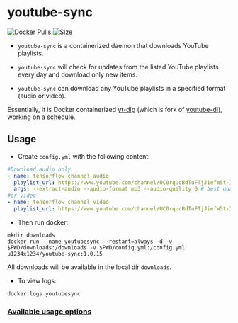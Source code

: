 # youtube-sync

[![Docker Pulls](https://img.shields.io/docker/cloud/build/u1234x1234/youtube-sync.svg?style=flat-square)](https://hub.docker.com/r/u1234x1234/youtube-sync/)
[![Size](https://badgen.net/docker/size/u1234x1234/youtube-sync/1.0.12/arm64)](https://hub.docker.com/r/u1234x1234/youtube-sync/)


* `youtube-sync` is a containerized daemon that downloads YouTube playlists.

* `youtube-sync` will check for updates from the listed YouTube playlists every day and download only new items.

* `youtube-sync` can download any YouTube playlists in a specified format (audio or video).


Essentially, it is Docker containerized [yt-dlp](https://github.com/yt-dlp/yt-dlp) (which is fork of [youtube-dl](https://github.com/rg3/youtube-dl/)), working on a schedule.

## Usage

* Create `config.yml` with the following content:
```yaml
#Download audio only
- name: tensorflow_channel_audio
  playlist_url: https://www.youtube.com/channel/UC0rqucBdTuFTjJiefW5t-IQ/videos
  args: --extract-audio --audio-format mp3 --audio-quality 0 # best quality
#or video
- name: tensorflow_channel_video
  playlist_url: https://www.youtube.com/channel/UC0rqucBdTuFTjJiefW5t-IQ/videos
```

* Then run docker:
```
mkdir downloads
docker run --name youtubesync --restart=always -d -v $PWD/downloads:/downloads -v $PWD/config.yml:/config.yml u1234x1234/youtube-sync:1.0.15
```
All downloads will be available in the local dir `downloads`.

* To view logs:
```
docker logs youtubesync
```


### [Available usage options](https://github.com/yt-dlp/yt-dlp#usage-and-options)
